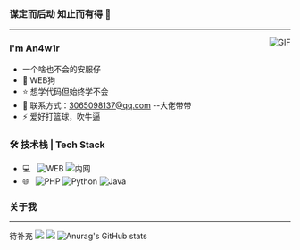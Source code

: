 ### 谋定而后动 知止而有得 🧐
---
<img align="right" alt="GIF" src="https://raw.githubusercontent.com/JoeyBling/JoeyBling/master/pic/pusheencode.gif" />

### I'm An4w1r

- 一个啥也不会的安服仔
- 🌱 WEB狗
- ⭐ 想学代码但始终学不会
- 💬 联系方式：3065098137@qq.com  --大佬带带
- ⚡ 爱好打篮球，吹牛逼


### 🛠 技术栈 | Tech Stack
- 💻 &#160; ![WEB](https://img.shields.io/badge/-Java-333333?style=flat&logo=Java&logoColor=007396)
![内网](https://img.shields.io/badge/-Linux-333333?style=flat&logo=Linux&logoColor=FCC624)
- 🌐 &#160; ![PHP](https://img.shields.io/badge/-HTML5-333333?style=flat&logo=HTML5)
![Python](https://img.shields.io/badge/-Bootstrap-333333?style=flat&logo=bootstrap&logoColor=563D7C)
![Java](https://img.shields.io/badge/-聚合支付-333333?style=flat&logo=payoneer&logoColor=FF4800)


### 关于我
---
待补充
![](https://visitor-badge.glitch.me/badge?page_id=An4w1r.readme)
![](http://antzuhl.cn:4000/get/@An4w1r.readme)
![Anurag's GitHub stats](https://github-readme-stats.vercel.app/api?username=An4w1r&show_icons=true&theme=dark)
